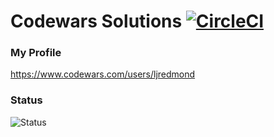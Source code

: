 # Codewars Solutions [![CircleCI](https://circleci.com/gh/ljredmond/codewars.svg?style=svg)](https://circleci.com/gh/ljredmond/codewars)

### My Profile
https://www.codewars.com/users/ljredmond

### Status
![Status](https://www.codewars.com/users/ljredmond/badges/large)